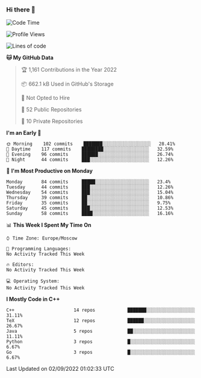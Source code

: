 ### Hi there 👋

<!--
**SemenMartynov/SemenMartynov** is a ✨ _special_ ✨ repository because its `README.md` (this file) appears on your GitHub profile.

Here are some ideas to get you started:

- 🔭 I’m currently working on ...
- 🌱 I’m currently learning ...
- 👯 I’m looking to collaborate on ...
- 🤔 I’m looking for help with ...
- 💬 Ask me about ...
- 📫 How to reach me: ...
- 😄 Pronouns: ...
- ⚡ Fun fact: ...
-->

<!--START_SECTION:waka-->
![Code Time](http://img.shields.io/badge/Code%20Time-0%20secs-blue)

![Profile Views](http://img.shields.io/badge/Profile%20Views-0-blue)

![Lines of code](https://img.shields.io/badge/From%20Hello%20World%20I%27ve%20Written-2%20Million%20lines%20of%20code-blue)

**🐱 My GitHub Data** 

> 🏆 1,161 Contributions in the Year 2022
 > 
> 📦 662.1 kB Used in GitHub's Storage 
 > 
> 🚫 Not Opted to Hire
 > 
> 📜 52 Public Repositories 
 > 
> 🔑 10 Private Repositories  
 > 
**I'm an Early 🐤** 

```text
🌞 Morning    102 commits    ███████░░░░░░░░░░░░░░░░░░   28.41% 
🌆 Daytime    117 commits    ████████░░░░░░░░░░░░░░░░░   32.59% 
🌃 Evening    96 commits     ██████░░░░░░░░░░░░░░░░░░░   26.74% 
🌙 Night      44 commits     ███░░░░░░░░░░░░░░░░░░░░░░   12.26%

```
📅 **I'm Most Productive on Monday** 

```text
Monday       84 commits     █████░░░░░░░░░░░░░░░░░░░░   23.4% 
Tuesday      44 commits     ███░░░░░░░░░░░░░░░░░░░░░░   12.26% 
Wednesday    54 commits     ███░░░░░░░░░░░░░░░░░░░░░░   15.04% 
Thursday     39 commits     ██░░░░░░░░░░░░░░░░░░░░░░░   10.86% 
Friday       35 commits     ██░░░░░░░░░░░░░░░░░░░░░░░   9.75% 
Saturday     45 commits     ███░░░░░░░░░░░░░░░░░░░░░░   12.53% 
Sunday       58 commits     ████░░░░░░░░░░░░░░░░░░░░░   16.16%

```


📊 **This Week I Spent My Time On** 

```text
⌚︎ Time Zone: Europe/Moscow

💬 Programming Languages: 
No Activity Tracked This Week

🔥 Editors: 
No Activity Tracked This Week

💻 Operating System: 
No Activity Tracked This Week

```

**I Mostly Code in C++** 

```text
C++                      14 repos            ███████░░░░░░░░░░░░░░░░░░   31.11% 
TeX                      12 repos            ██████░░░░░░░░░░░░░░░░░░░   26.67% 
Java                     5 repos             ██░░░░░░░░░░░░░░░░░░░░░░░   11.11% 
Python                   3 repos             █░░░░░░░░░░░░░░░░░░░░░░░░   6.67% 
Go                       3 repos             █░░░░░░░░░░░░░░░░░░░░░░░░   6.67%

```



 Last Updated on 02/09/2022 01:02:33 UTC
<!--END_SECTION:waka-->